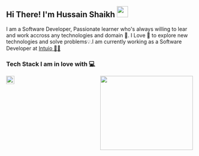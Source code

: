
## Hi There! I'm Hussain Shaikh <img src="https://raw.githubusercontent.com/MartinHeinz/MartinHeinz/master/wave.gif" width="30px">
I am a Software Developer, Passionate learner who's always willing to lear and work accross any technologies and domain 🔮. I Love 🖤 to explore new technologies and solve problems💡.I am currently working as a Software Developer at <a href="https://www.intuio.io">Intuio 👨‍💻</a>

### Tech Stack I am in love with 💻
<img src="/git.gif" style="width: 250px;height: 200px;justify-content:center" align="right" />


<a href="https://www.linkedin.com/in/hussain-shaikh-12106b103/">
  <img align="left" alt="Hussain's LinkedIN" width="22px" src="https://raw.githubusercontent.com/peterthehan/peterthehan/master/assets/linkedin.svg" />
</a>
